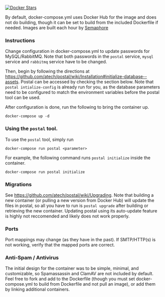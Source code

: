 [![Docker Stars](https://img.shields.io/docker/stars/catdeployed/postal.svg)](https://hub.docker.com/r/catdeployed/postal/)

By default, docker-compose.yml uses Docker Hub for the image and does not do building, though it can be set to build from the included Dockerfile if needed. Images are built each hour by [Semaphore](https://semaphoreci.com/)

### Instructions
Change configuration in docker-compose.yml to update passwords for MySQL/RabbitMQ. Note that both passwords in the `postal` service, `mysql` service and `rabbitmq` service have to be changed.

Then, begin by following the directions at https://github.com/atech/postal/wiki/Installation#initialize-database--assets.
Postal can be accessed by checking the section below. Note that `postal intialize-config` is already run for you, as the database parameters need to be configured to match the environment variables before the postal tool can be used.

After configuration is done, run the following to bring the container up.
```
docker-compose up -d
```
### Using the `postal` tool.
To use the `postal` tool, simply run
```
docker-compose run postal <parameter>
```
For example, the following command runs `postal initialize` inside the container.
```
docker-compose run postal initialize
```

### Migrations
See https://github.com/atech/postal/wiki/Upgrading. Note that building a new container (or pulling a new version from Docker Hub) will update the files in postal, so all you have to run is `postal upgrade` after building or retrieving the new container. Updating postal using its auto-update feature is highly not reccomended and likely does not work properly.

### Ports
Port mappings may change (as they have in the past). If SMTP/HTTP(s) is not working, verify that the mapped ports are correct.

### Anti-Spam / Antivirus
The initial design for the container was to be simple, minimal, and customizable, so Spamassassin and ClamAV are not included by default. Feel free to fork and add to the Dockerfile (though you must set docker-compose.yml to build from Dockerfile and not pull an image), or add them by linking additional containers.
